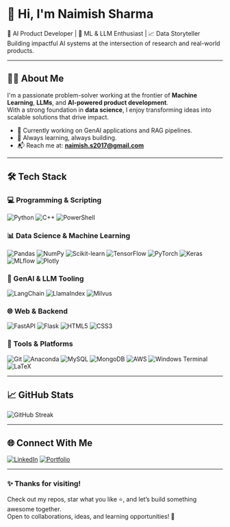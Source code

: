 # 👋 Hi, I'm Naimish Sharma

🚀 AI Product Developer | 🧠 ML & LLM Enthusiast | 📈 Data Storyteller  
Building impactful AI systems at the intersection of research and real-world products.

---

## 🧑‍💻 About Me

I'm a passionate problem-solver working at the frontier of **Machine Learning**, **LLMs**, and **AI-powered product development**.  
With a strong foundation in **data science**, I enjoy transforming ideas into scalable solutions that drive impact.

- 📌 Currently working on GenAI applications and RAG pipelines.
- 🧠 Always learning, always building.
- 📬 Reach me at: **naimish.s2017@gmail.com**

---

## 🛠️ Tech Stack

### 💻 Programming & Scripting
![Python](https://img.shields.io/badge/-Python-3776AB?style=flat&logo=python&logoColor=white)
![C++](https://img.shields.io/badge/c++-%2300599C.svg?style=flat&logo=c%2B%2B&logoColor=white)
![PowerShell](https://img.shields.io/badge/PowerShell-%235391FE.svg?style=flat&logo=powershell&logoColor=white)

### 📊 Data Science & Machine Learning
![Pandas](https://img.shields.io/badge/pandas-%23150458.svg?style=flat&logo=pandas&logoColor=white)
![NumPy](https://img.shields.io/badge/numpy-%23013243.svg?style=flat&logo=numpy&logoColor=white)
![Scikit-learn](https://img.shields.io/badge/scikit--learn-%23F7931E.svg?style=flat&logo=scikit-learn&logoColor=white)
![TensorFlow](https://img.shields.io/badge/TensorFlow-%23FF6F00.svg?style=flat&logo=TensorFlow&logoColor=white)
![PyTorch](https://img.shields.io/badge/PyTorch-%23EE4C2C.svg?style=flat&logo=PyTorch&logoColor=white)
![Keras](https://img.shields.io/badge/Keras-%23D00000.svg?style=flat&logo=Keras&logoColor=white)
![MLflow](https://img.shields.io/badge/mlflow-%23d9ead3.svg?style=flat&logo=numpy&logoColor=blue)
![Plotly](https://img.shields.io/badge/Plotly-%233F4F75.svg?style=flat&logo=plotly&logoColor=white)

### 🤖 GenAI & LLM Tooling
![LangChain](https://img.shields.io/badge/LangChain-%2300A67E.svg?style=flat&logo=langchain&logoColor=white)
![LlamaIndex](https://img.shields.io/badge/LlamaIndex-%23FF6F00.svg?style=flat&logo=llamaindex&logoColor=white)
![Milvus](https://img.shields.io/badge/Milvus-%2300B5AD.svg?style=flat&logo=milvus&logoColor=white)

### 🌐 Web & Backend
![FastAPI](https://img.shields.io/badge/FastAPI-005571?style=flat&logo=fastapi&logoColor=white)
![Flask](https://img.shields.io/badge/flask-%23000.svg?style=flat&logo=flask&logoColor=white)
![HTML5](https://img.shields.io/badge/-HTML5-E34F26?style=flat&logo=html5&logoColor=white)
![CSS3](https://img.shields.io/badge/-CSS3-1572B6?style=flat&logo=css3&logoColor=white)

### 🧰 Tools & Platforms
![Git](https://img.shields.io/badge/-Git-F05032?style=flat&logo=git&logoColor=white)
![Anaconda](https://img.shields.io/badge/Anaconda-%2344A833.svg?style=flat&logo=anaconda&logoColor=white)
![MySQL](https://img.shields.io/badge/mysql-%2300000f.svg?style=flat&logo=mysql&logoColor=white)
![MongoDB](https://img.shields.io/badge/MongoDB-%234ea94b.svg?style=flat&logo=mongodb&logoColor=white)
![AWS](https://img.shields.io/badge/AWS-%23FF9900.svg?style=flat&logo=amazon-aws&logoColor=white)
![Windows Terminal](https://img.shields.io/badge/Windows%20Terminal-%234D4D4D.svg?style=flat&logo=windows-terminal&logoColor=white)
![LaTeX](https://img.shields.io/badge/latex-%23008080.svg?style=flat&logo=latex&logoColor=white)

---

## 📈 GitHub Stats

![GitHub Streak](https://github-readme-streak-stats.herokuapp.com/?user=naimish3199&theme=dark&hide_border=false)

---

## 🌐 Connect With Me

[![LinkedIn](https://img.shields.io/badge/LinkedIn-%230077B5.svg?logo=linkedin&logoColor=white)](https://www.linkedin.com/in/naimishsharma/) [![Portfolio](https://img.shields.io/badge/Portfolio-%23000000.svg?logo=firefox&logoColor=white)](https://naimish3199.github.io)

---

### ✨ Thanks for visiting!

Check out my repos, star what you like ⭐, and let’s build something awesome together.  
Open to collaborations, ideas, and learning opportunities! 🚀
